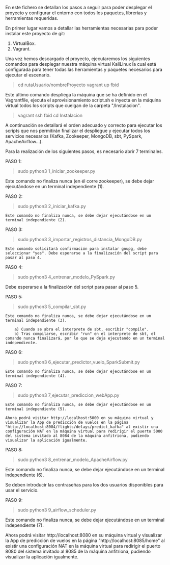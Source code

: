 En este fichero se detallan los pasos a seguir para poder desplegar el proyecto y configurar el entorno con todos los paquetes, librerías y herramientas requeridas.

En primer lugar vamos a detallar las herramientas necesarias para poder instalar este proyecto de git:
1. VirtualBox.
2. Vagrant.

Una vez hemos descargado el proyecto, ejecutaremos los siguientes comandos para desplegar nuestra máquina virtual KaliLinux la cual está configurada para tener todas las herramientas y paquetes necesarios para ejecutar el escenario.

   > cd rutaUsuario/nombreProyecto
   > vagrant up fbid

Este último comando despliega la máquina que se ha definido en el Vagrantfile, ejecuta el aprovisionamiento script.sh e inyecta en la máquina virtual todos los scripts que cuelgan de la carpeta "/Instalacion".

   > vagrant ssh fbid
   > cd Instalacion

A continuación se detallará el orden adecuado y correcto para ejecutar los scripts que nos permitirán finalizar el despliegue y ejecutar todos los servicios necesarios (Kafka, Zookeeper, MongoDB, sbt, PySpark, ApacheAirflow...).

Para la realización de los siguientes pasos, es necesario abrir 7 terminales.

PASO 1:

   > sudo python3 1_iniciar_zookeeper.py

   Este comando no finaliza nunca (en él corre zookeeper), se debe dejar ejecutándose en un terminal independiente (1).

PASO 2:

   > sudo python3 2_iniciar_kafka.py

    Este comando no finaliza nunca, se debe dejar ejecutándose en un terminal independiente (2).

PASO 3:

   > sudo python3 3_importar_registros_distancia_MongoDB.py

    Este comando solicitará confirmación para instalar gnupg, debe seleccionar "yes". Debe esperarse a la finalización del script para pasar al paso 4.

PASO 4:

   > sudo python3 4_entrenar_modelo_PySpark.py

   Debe esperarse a la finalización del script para pasar al paso 5.

PASO 5:

   > sudo python3 5_compilar_sbt.py

    Este comando no finaliza nunca, se debe dejar ejecutándose en un terminal independiente (3).

        a) Cuando se abra el interprete de sbt, escribir "compile".
        b) Tras compilarse, escribir "run" en el interprete de sbt, el comando nunca finalizará, por lo que se deja ejecutando en un terminal independiente.

PASO 6:

   > sudo python3 6_ejecutar_predictor_vuelo_SparkSubmit.py

    Este comando no finaliza nunca, se debe dejar ejecutándose en un terminal independiente (4).

PASO 7:

   > sudo python3 7_ejecutar_prediccion_webApp.py

    Este comando no finaliza nunca, se debe dejar ejecutándose en un terminal independiente (5).

    Ahora podrá visitar http://localhost:5000 en su máquina virtual y visualizar la App de predicción de vuelos en la página "http://localhost:8084/flights/delays/predict_kafka" al existir una configuración NAT en la máquina virtual para redirigir el puerto 5000 del sistema invitado al 8084 de la máquina anfitriona, pudiendo visualizar la aplicación igualmente.

PASO 8:

   > sudo python3 8_entrenar_modelo_ApacheAirflow.py

   Este comando no finaliza nunca, se debe dejar ejecutándose en un terminal independiente (6).

   Se deben introducir las contraseñas para los dos usuarios disponibles para usar el servicio.

PASO 9:

   > sudo python3 9_airflow_scheduler.py

   Este comando no finaliza nunca, se debe dejar ejecutándose en un terminal independiente (7).

   Ahora podrá visitar http://localhost:8080 en su máquina virtual y visualizar la App de predicción de vuelos en la página "http://localhost:8085/home" al existir una configuración NAT en la máquina virtual para redirigir el puerto 8080 del sistema invitado al 8085 de la máquina anfitriona, pudiendo visualizar la aplicación igualmente.


